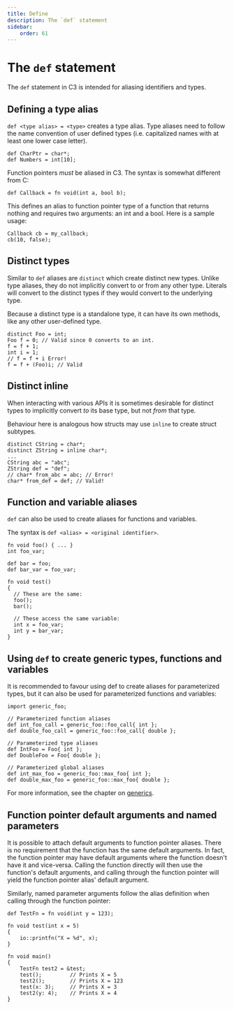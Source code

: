 ```yaml
---
title: Define
description: The `def` statement
sidebar:
    order: 61
---
```


# The `def` statement

The `def` statement in C3 is intended for aliasing identifiers and types.

## Defining a type alias

`def <type alias> = <type>` creates a type alias. Type aliases need to follow the name convention of user defined types (i.e. capitalized
names with at least one lower case letter).

```c3
def CharPtr = char*;
def Numbers = int[10];
```

Function pointers _must_ be aliased in C3. The syntax is somewhat different from C:

```c3
def Callback = fn void(int a, bool b);
```

This defines an alias to function pointer type of a function that returns nothing and requires two arguments: an int and a bool. Here is a sample usage:

```c3
Callback cb = my_callback;
cb(10, false);
```

## Distinct types

Similar to `def` aliases are `distinct` which create distinct new types. Unlike type aliases,
they do not implicitly convert to or from any other type.
Literals will convert to the distinct types if they would convert to the underlying type.

Because a distinct type is a standalone type, it can have its own methods, like any other user-defined type.

```c3
distinct Foo = int;
Foo f = 0; // Valid since 0 converts to an int.
f = f + 1;
int i = 1;
// f = f + i Error!
f = f + (Foo)i; // Valid
```

## Distinct inline

When interacting with various APIs it is sometimes desirable for distinct types to implicitly convert *to*
its base type, but not *from* that type.

Behaviour here is analogous how structs may use `inline` to create struct subtypes.

```c3
distinct CString = char*;
distinct ZString = inline char*;
...
CString abc = "abc";
ZString def = "def";
// char* from_abc = abc; // Error!
char* from_def = def; // Valid!
```

## Function and variable aliases

`def` can also be used to create aliases for functions and variables.

The syntax is `def <alias> = <original identifier>`.

```c3
fn void foo() { ... }
int foo_var;

def bar = foo;
def bar_var = foo_var;

fn void test()
{
  // These are the same:
  foo();
  bar();

  // These access the same variable:
  int x = foo_var;
  int y = bar_var;
}
```

## Using `def` to create generic types, functions and variables

It is recommended to favour using def to create aliases for parameterized types, but it can also be used for parameterized functions and variables:

```c3
import generic_foo;

// Parameterized function aliases
def int_foo_call = generic_foo::foo_call{ int };
def double_foo_call = generic_foo::foo_call{ double };

// Parameterized type aliases
def IntFoo = Foo{ int };
def DoubleFoo = Foo{ double };

// Parameterized global aliases
def int_max_foo = generic_foo::max_foo{ int };
def double_max_foo = generic_foo::max_foo{ double };
```

For more information, see the chapter on [generics](/generic-programming/generics/).

## Function pointer default arguments and named parameters

It is possible to attach default arguments to function pointer aliases. There is no requirement
that the function has the same default arguments. In fact, the function pointer may have
default arguments where the function doesn't have it and vice-versa. Calling the function
directly will then use the function's default arguments, and calling through the function pointer
will yield the function pointer alias' default argument.

Similarly, named parameter arguments follow the alias definition when calling through the
function pointer:

```c3
def TestFn = fn void(int y = 123);

fn void test(int x = 5)
{
    io::printfn("X = %d", x);
}

fn void main()
{
    TestFn test2 = &test;
    test();         // Prints X = 5
    test2();        // Prints X = 123
    test(x: 3);     // Prints X = 3
    test2(y: 4);    // Prints X = 4
}
```
